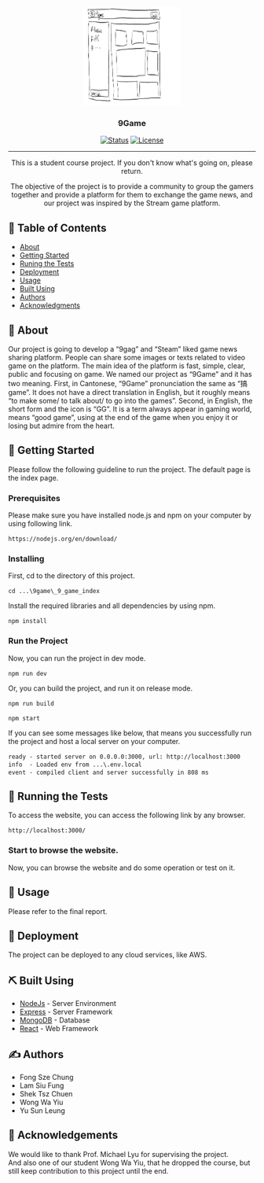 <p align="center">
  <a href="" rel="noopener">
 <img width=200px height=200px src="https://github.com/CamelBOGO/9game/blob/main/concepts/concept1.png?raw=true" alt="Project Logo"></a>
</p>

<h3 align="center">9Game</h3>

<div align="center">

[![Status](https://img.shields.io/badge/status-active-success.svg)]()
[![License](https://img.shields.io/badge/license-MIT-blue.svg)](/LICENSE)

</div>

---
<p align="center"> This is a student course project. If you don't know what's going on, please return.
    <br> 
</p>

<p align="center"> The objective of the project is to provide a community to group the gamers together and provide a platform for them to exchange the game news, and our project was inspired by the Stream game platform.
    <br> 
</p>

## 📝 Table of Contents

- [About](#about)
- [Getting Started](#getting_started)
- [Runing the Tests](#running_the_tests)
- [Deployment](#deployment)
- [Usage](#usage)
- [Built Using](#built_using)
- [Authors](#authors)
- [Acknowledgments](#acknowledgement)

## 🧐 About <a name = "about"></a>

Our project is going to develop a “9gag” and “Steam” liked game news sharing platform. People can share some images or texts related to video game on the platform. The main idea of the platform is fast, simple, clear, public and focusing on game. We named our project as “9Game” and it has two meaning. First, in Cantonese, “9Game” pronunciation the same as “搞game”. It does not have a direct translation in English, but it roughly means “to make some/ to talk about/ to go into the games”. Second, in English, the short form and the icon is “GG”. It is a term always appear in gaming world, means “good game”, using at the end of the game when you enjoy it or losing but admire from the heart.

## 🏁 Getting Started <a name = "getting_started"></a>

Please follow the following guideline to run the project. The default page is the index page.

### Prerequisites

Please make sure you have installed node.js and npm on your computer by using following link.

```
https://nodejs.org/en/download/
```

### Installing

First, cd to the directory of this project.

```
cd ...\9game\_9_game_index
```

Install the required libraries and all dependencies by using npm.

```
npm install
```

### Run the Project

Now, you can run the project in dev mode.

```
npm run dev
```

Or, you can build the project, and run it on release mode.

```
npm run build
```
```
npm start
```

If you can see some messages like below, that means you successfully run the project and host a local server on your computer.

```
ready - started server on 0.0.0.0:3000, url: http://localhost:3000
info  - Loaded env from ...\.env.local
event - compiled client and server successfully in 808 ms
```

## 🔧 Running the Tests <a name = "tests"></a>

To access the website, you can access the following link by any browser.

```
http://localhost:3000/
```

### Start to browse the website.

Now, you can browse the website and do some operation or test on it.

## 🎈 Usage <a name="usage"></a>

Please refer to the final report.

## 🚀 Deployment <a name = "deployment"></a>

The project can be deployed to any cloud services, like AWS.

## ⛏️ Built Using <a name = "built_using"></a>

- [NodeJs](https://nodejs.org/en/) - Server Environment
- [Express](https://expressjs.com/) - Server Framework
- [MongoDB](https://www.mongodb.com/) - Database
- [React](https://reactjs.org/) - Web Framework


## ✍️ Authors <a name = "authors"></a>

- Fong Sze Chung
- Lam Siu Fung
- Shek Tsz Chuen
- Wong Wa Yiu
- Yu Sun Leung

## 🎉 Acknowledgements <a name = "acknowledgement"></a>

We would like to thank Prof. Michael Lyu for supervising the project.  
And also one of our student Wong Wa Yiu, that he dropped the course, but still keep contribution to this project until the end.
